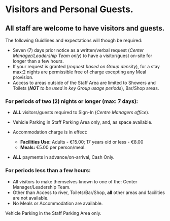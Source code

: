 # Visitors and Personal Guests.

## All staff are welcome to have visitors and guests.

The following Guidlines and expectations will though be required:

- Seven (7) days prior notice as a written/verbal request (*Center Manager/Leadership Team only*) to have a visitor/guest on-site for longer than a few hours.
- If your request is granted (*request based on Group density*), for a stay max:2 nights are permissible free of charge excepting any Meal provision.
- Access to areas outside of the Staff Area are limited to Showers and Toilets (***NOT** to be used in key Group usage periods*), Bar/Shop areas.

### For periods of two (2) nights or longer (max: 7 days):
- **ALL** visitors/guests required to Sign-In (*Centre Managers office*).

- Vehicle Parking in Staff Parking Area only, and, as space available.

- Accommodation charge is in effect:

  - **Facilities Use:** Adults - €15.00; 17 years old or less - €8.00
  - **Meals:** €5.00 per person/meal.

- **ALL** payments in advance/on-arrival, Cash Only.

### For periods less than a few hours:
- All visitors to make themselves known to one of the: Center Manager/Leadership Team.
- Other than Access to river, Toilets/Bar/Shop, **all** other areas and facilities are not available.
- No Meals or Accommodation are available.

Vehicle Parking in the Staff Parking Area only.
